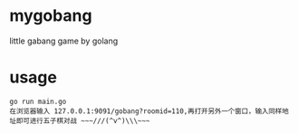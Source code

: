 # mygobang
little gabang game by golang

# usage
    go run main.go
    在浏览器输入 127.0.0.1:9091/gobang?roomid=110,再打开另外一个窗口，输入同样地址即可进行五子棋对战 ~~~///(^v^)\\\~~~
